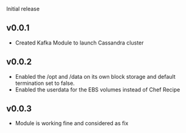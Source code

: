 Initial release

## v0.0.1

- Created Kafka Module to launch Cassandra cluster 


## v0.0.2

- Enabled the /opt and /data on its own block storage and default termination set to 
  false.
- Enabled the userdata for the EBS volumes instead of Chef Recipe

## v0.0.3

- Module is working fine and considered as fix
